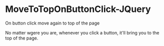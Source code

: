 # MoveToTopOnButtonClick-JQuery
On button click move again to top of the page

No matter wgere you are, whenever you click a button, it'll bring you to the top of the page.
